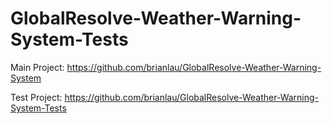 GlobalResolve-Weather-Warning-System-Tests
==========================================

Main Project:
	https://github.com/brianlau/GlobalResolve-Weather-Warning-System

Test Project:
	https://github.com/brianlau/GlobalResolve-Weather-Warning-System-Tests